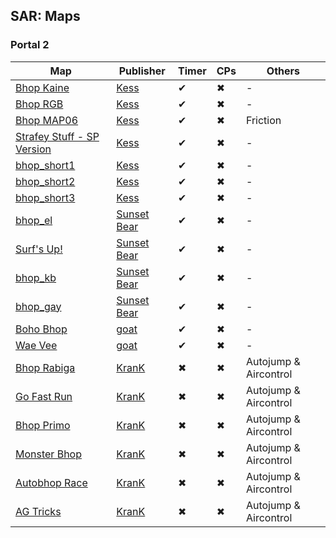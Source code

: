 ## SAR: Maps

### Portal 2

Map|Publisher|Timer|CPs|Others
---|---|---|---|---
[Bhop Kaine](https://steamcommunity.com/sharedfiles/filedetails/?id=1244133920)|[Kess](https://steamcommunity.com/profiles/76561198076464170)|✔|✖|-
[Bhop RGB](https://steamcommunity.com/sharedfiles/filedetails/?id=1244136553)|[Kess](https://steamcommunity.com/profiles/76561198076464170)|✔|✖|-
[Bhop MAP06](https://steamcommunity.com/sharedfiles/filedetails/?id=1361384409)|[Kess](https://steamcommunity.com/profiles/76561198076464170)|✔|✖|Friction
[Strafey Stuff - SP Version](https://steamcommunity.com/sharedfiles/filedetails/?id=1429785555)|[Kess](https://steamcommunity.com/profiles/76561198076464170)|✔|✖|-
[bhop_short1](https://steamcommunity.com/sharedfiles/filedetails/?id=1434171727)|[Kess](https://steamcommunity.com/profiles/76561198076464170)|✔|✖|-
[bhop_short2](https://steamcommunity.com/sharedfiles/filedetails/?id=1434173811)|[Kess](https://steamcommunity.com/profiles/76561198076464170)|✔|✖|-
[bhop_short3](https://steamcommunity.com/sharedfiles/filedetails/?id=1434175357)|[Kess](https://steamcommunity.com/profiles/76561198076464170)|✔|✖|-
[bhop_el](https://steamcommunity.com/sharedfiles/filedetails/?id=1327216007)|[Sunset Bear](https://steamcommunity.com/profiles/76561198077253478)|✔|✖|-
[Surf's Up!](https://steamcommunity.com/sharedfiles/filedetails/?id=1337382209)|[Sunset Bear](https://steamcommunity.com/profiles/76561198077253478)|✔|✖|-
[bhop_kb](https://steamcommunity.com/sharedfiles/filedetails/?id=1361590151)|[Sunset Bear](https://steamcommunity.com/profiles/76561198077253478)|✔|✖|-
[bhop_gay](https://steamcommunity.com/sharedfiles/filedetails/?id=1373028574)|[Sunset Bear](https://steamcommunity.com/profiles/76561198077253478)|✔|✖|-
[Boho Bhop](https://steamcommunity.com/sharedfiles/filedetails/?id=1336606199)|[goat](https://steamcommunity.com/profiles/76561198042476392)|✔|✖|-
[Wae Vee](https://steamcommunity.com/sharedfiles/filedetails/?id=1354492188)|[goat](https://steamcommunity.com/profiles/76561198042476393)|✔|✖|-
[Bhop Rabiga](https://steamcommunity.com/sharedfiles/filedetails/?id=1303556663)|[KranK](https://steamcommunity.com/profiles/76561198044394357)|✖|✖|Autojump & Aircontrol
[Go Fast Run](https://steamcommunity.com/sharedfiles/filedetails/?id=1303560888)|[KranK](https://steamcommunity.com/profiles/76561198044394357)|✖|✖|Autojump & Aircontrol
[Bhop Primo](https://steamcommunity.com/sharedfiles/filedetails/?id=1305177442)|[KranK](https://steamcommunity.com/profiles/76561198044394357)|✖|✖|Autojump & Aircontrol
[Monster Bhop](https://steamcommunity.com/sharedfiles/filedetails/?id=1303562666)|[KranK](https://steamcommunity.com/profiles/76561198044394357)|✖|✖|Autojump & Aircontrol
[Autobhop Race](https://steamcommunity.com/sharedfiles/filedetails/?id=1303558937)|[KranK](https://steamcommunity.com/profiles/76561198044394357)|✖|✖|Autojump & Aircontrol
[AG Tricks](https://steamcommunity.com/sharedfiles/filedetails/?id=1303554282)|[KranK](https://steamcommunity.com/profiles/76561198044394357)|✖|✖|Autojump & Aircontrol